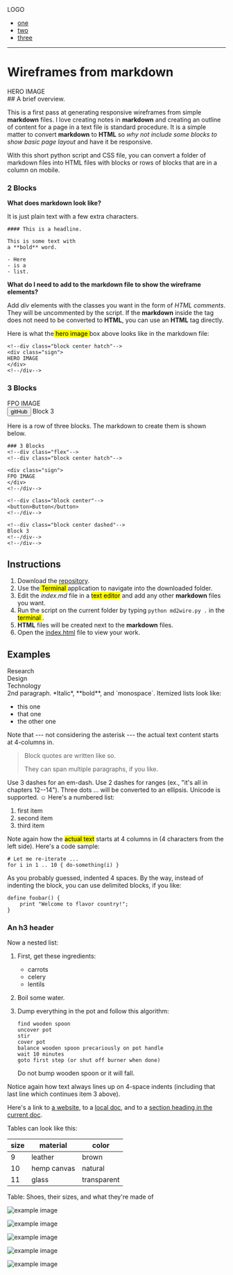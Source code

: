 <!--div class="page"-->

<!--header class=" flex space-between"-->
<div>
LOGO
</div>
<!--nav-->

- [one](sub/sub.md)
- [two](two.md)
- [three](three.md)

<!--/nav-->
<!--/header-->

---------------------

# Wireframes from markdown
<!--div class="block center hatch"-->
<div class="sign">
HERO IMAGE
</div>
<!--/div-->
## A brief overview.

This is a first pass at generating responsive wireframes from simple **markdown** files. I love creating notes in **markdown** and creating an outline of content for a page in a text file is standard procedure. It is a simple matter to convert **markdown** to **HTML** so *why not include some blocks to show basic page layout* and have it be responsive.

With this short python script and CSS file, you can convert a folder of markdown files into HTML files with blocks or rows of blocks that are in a column on mobile.

### 2 Blocks
<!--div class="flex"-->
<!--div class="block"-->
**What does markdown look like?**

It is just plain text with a few extra characters.

    #### This is a headline.

    This is some text with
    a **bold** word.

    - Here
    - is a
    - list.
<!--/div-->
<!--div class="block"-->
**What do I need to add to the markdown file to show the wireframe elements?**

Add *div* elements with the classes you want in the form of *HTML comments*. They will be uncommented by the script. If the **markdown** inside the tag does not need to be converted to **HTML**, you can use an **HTML** tag directly.

Here is what the<mark> hero image </mark> box above looks like in the markdown file:

    <!--div class="block center hatch"-->
    <div class="sign">
    HERO IMAGE
    </div>
    <!--/div-->
<!--/div-->
<!--/div-->

### 3 Blocks

<!--div class="flex"-->
<!--div class="block center hatch"-->
<div class="sign">
FPO IMAGE
</div>
<!--/div-->
<!--div class="block center"-->
<a href="https://github.com/arielchuri/markdown2wireframe"><button>gitHub</button></a>
<!--/div-->
<!--div class="block center dashed"-->
Block 3
<!--/div-->
<!--/div-->

Here is a row of three blocks.
The markdown to create them is shown below.

    ### 3 Blocks
    <!--div class="flex"-->
    <!--div class="block center hatch"-->

    <div class="sign">
    FPO IMAGE
    </div>
    <!--/div-->

    <!--div class="block center"-->
    <button>Button</button>
    <!--/div-->

    <!--div class="block center dashed"-->
    Block 3
    <!--/div-->
    <!--/div-->

## Instructions
<!--div class="block"-->
1. Download the [repository](https://github.com/arielchuri/markdown2wireframe/archive/refs/heads/main.zip).
1. Use the<mark> Terminal </mark> application to navigate into the downloaded folder.
1. Edit the _index.md_ file in a <mark>text editor</mark> and add any other **markdown** files you want.
1. Run the script on the current folder by typing ` python md2wire.py . ` in the<mark> terminal </mark>.
1. **HTML** files will be created next to the **markdown** files.
1. Open the [index.html](index.html) file to view your work.
<!--/div-->
## Examples
<!--div class="flex space-between pad"-->
<div class="shape triangle">Research</div>
<div class="shape square">Design</div>
<div class="shape circle">Technology</div>
<!--/div-->
<!--div-->
2nd paragraph. *Italic*, **bold**, and `monospace`. Itemized lists
look like:

  * this one
  * that one
  * the other one

Note that --- not considering the asterisk --- the actual text
content starts at 4-columns in.

> Block quotes are
> written like so.
>
> They can span multiple paragraphs,
> if you like.

Use 3 dashes for an em-dash. Use 2 dashes for ranges (ex., "it's all
in chapters 12--14"). Three dots ... will be converted to an ellipsis.
Unicode is supported. ☺
Here's a numbered list:

 1. first item
 2. second item
 3. third item

Note again how the <mark>actual text</mark> starts at 4 columns in (4 characters
from the left side). Here's a code sample:

    # Let me re-iterate ...
    for i in 1 .. 10 { do-something(i) }
As you probably guessed, indented 4 spaces. By the way, instead of
indenting the block, you can use delimited blocks, if you like:

```
define foobar() {
    print "Welcome to flavor country!";
}
```

<!--/div-->

### An h3 header

Now a nested list:

 1. First, get these ingredients:

      * carrots
      * celery
      * lentils

 2. Boil some water.

 3. Dump everything in the pot and follow
    this algorithm:

        find wooden spoon
        uncover pot
        stir
        cover pot
        balance wooden spoon precariously on pot handle
        wait 10 minutes
        goto first step (or shut off burner when done)

    Do not bump wooden spoon or it will fall.

Notice again how text always lines up on 4-space indents (including
that last line which continues item 3 above).

Here's a link to [a website](http://foo.bar), to a [local
doc](local-doc.html), and to a [section heading in the current
doc](#an-h2-header).

Tables can look like this:

| size | material    | color       |
|------|-------------|-------------|
| 9    | leather     | brown       |
| 10   | hemp canvas | natural     |
| 11   | glass       | transparent |

Table: Shoes, their sizes, and what they're made of

<!--div class="flex"-->
<!--div-->
![example image](cat.jpg)
<!--/div-->
<!--div-->
![example image](cat.jpg)
<!--/div-->
<!--div-->
![example image](cat.jpg)
<!--/div-->
<!--div-->
![example image](cat.jpg)
<!--/div-->
<!--div-->
![example image](cat.jpg)
<!--/div-->

<!--/div-->
